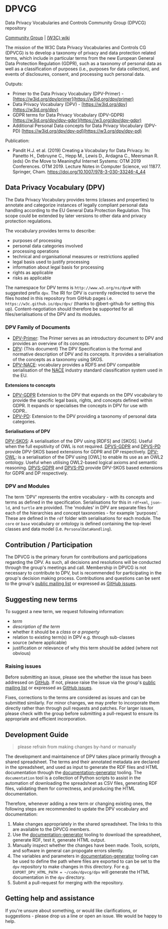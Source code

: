 # DPVCG
Data Privacy Vocabularies and Controls Community Group (DPVCG) repository

[Community Group](https://www.w3.org/community/dpvcg/) | [(W3C) wiki](https://www.w3.org/community/dpvcg/wiki/Main_Page)

The mission of the W3C Data Privacy Vocabularies and Controls CG (DPVCG) is to develop a taxonomy of privacy and data protection related terms, which include in particular terms from the new European General Data Protection Regulation (GDPR), such as a taxonomy of personal data as well as a classification of purposes (i.e., purposes for data collection), and events of disclosures, consent, and processing such personal data.

Outputs:
  * Primer to the Data Privacy Vocabulary (DPV-Primer) - [https://w3id.org/dpv/primer](https://w3id.org/dpv/primer)
  * Data Privacy Vocabulary (DPV) - [https://w3id.org/dpv](https://w3id.org/dpv)
  * GDPR terms for Data Privacy Vocabulary (DPV-GDPR) [https://w3id.org/dpv/dpv-gdpr](https://w3.org/dpv/dpv-gdpr)
  * Additional Personal Data concepts for Data Privacy Vocabulary (DPV-PD) [https://w3id.org/dpv/dpv-pd](https://w3.org/dpv/dpv-pd)

Publication: 
 * Pandit H.J. et al. (2019) Creating a Vocabulary for Data Privacy. In:  Panetto H., Debruyne C., Hepp M., Lewis D., Ardagna C., Meersman R.  (eds) On the Move to Meaningful Internet Systems: OTM 2019 Conferences.  OTM 2019. Lecture Notes in Computer Science, vol 11877. Springer, Cham.  https://doi.org/10.1007/978-3-030-33246-4_44

## Data Privacy Vocabulary (DPV)

The Data Privacy Vocabulary provides terms (classes and properties) to annotate and categorize instances of legally compliant personal data handling according to the EU General Data Protection Regulation. This scope could be extended by later versions to other data and privacy protection regulations. 

The vocabulary provides terms to describe:

* purposes of processing
* personal data categories involved
* processing operations
* technical and organisational measures or restrictions applied
* legal basis used to justify processing
* information about legal basis for processing
* rights as applicable
* risks as applicable

The namespace for DPV terms is `http://www.w3.org/ns/dpv#` with suggested prefix `dpv`. The IRI for DPV is currently redirected to serve the files hosted in this repository from GitHub pages i.e. `https://w3c.github.io/dpv/dpv/` (thanks to @bert-github for setting this up). Content-negotiation should therefore be supported for all files/serialisations of the DPV and its modules.

### DPV Family of Documents

* [DPV-Primer](https://www.w3id.org/dpv/dpv-primer): The Primer serves as an introductory document to DPV and provides an overview of its concepts.
* [DPV](https://www.w3id.org/dpv): (This document) The DPV Specification is the formal and normative description of DPV and its concepts. It provides a serialisation of the concepts as a taxonomy using SKOS.
* [DPV-NACE](https://w3.org/ns/dpv-nace): vocabulary provides a RDFS and DPV compatible serialisation of the  [NACE](https://ec.europa.eu/eurostat/ramon/nomenclatures/index.cfm?TargetUrl=LST_NOM_DTL&StrNom=NACE_REV2) industry standard classification system used in the EU.

**Extensions to concepts**

* [DPV-GDPR](https://www.w3id.org/dpv/dpv-gdpr) Extension to the DPV that expands on the DPV vocabulary to provide the specific legal basis, rights, and concepts defined within GDPR. It expands or specialises the concepts in DPV for use with GDPR..
* [DPV-PD](https://www.w3id.org/dpv/pd): Extension to the DPV providing a taxonomy of personal data categories.

**Serialisations of DPV**

[DPV-SKOS](https://www.w3id.org/dpv/dpv-skos): A serialisation of the DPV using [RDFS] and [SKOS]. Useful when the full expsitivity of OWL is not required. [DPVS-GDPR](https://www.w3id.org/dpv/dpv-skos/dpv-gdpr) and [DPVS-PD](https://www.w3id.org/dpv/dpv-skos/dpv-pd) provide DPV-SKOS based extensions for GDPR and DP respectively.
[DPV-OWL](https://www.w3id.org/dpv/dpv-owl): is a serialisation of the DPV using [OWL] to enable its use as an OWL2 ontology. Useful when utilising OWL2-based logical axioms and semantic reasoning. [DPVS-GDPR](https://www.w3id.org/dpv/dpv-owl/dpv-gdpr) and [DPVS-PD](https://www.w3id.org/dpv/dpv-owl/dpv-pd) provide DPV-SKOS based extensions for GDPR and DP respectively.

### DPV and Modules

The term 'DPV' represents the entire vocabulary - with its concepts and terms as defined in the specification. Serialisations for this in `rdf+xml`, `json-ld`, and `turtle` are provided. The 'modules' in DPV are separate files for each of the hierarchies and concept taxonomies - for example 'purposes'. These are defined in the `rdf` folder with serialisations for each module. The `core` or `base` vocabulary or ontology is defined containing the top-level classes and data model (i.e. `PersonalDataHandling`).

## Contribution / Participation

The DPVCG is the primary forum for contributions and participations regarding the DPV. As such, all decisions and resolutions will be conducted through the group's meetings and call. Membership in DPVCG is not necessary to contribute to DPV, but is recommended for participating in the group's decision making process. Contributions and questions can be sent to the group's [public mailing list](https://lists.w3.org/Archives/Public/public-dpvcg/) or expressed as [GitHub issues](https://github.com/dpvcg/dpv/issues). 

## Suggesting new terms

To suggest a new term, we request following information:

* _term_ 
* _description of the term_
* whether it should be a _class_ or _a property_
* relation to existing term(s) in DPV e.g. through sub-classes
* source (where applicable)
* justification or relevance of why this term should be added (where not obvious)

### Raising issues

Before submitting an issue, please see the whether the issue has been addressed on [GitHub](https://github.com/w3c/dpv/issues). If not, please raise the issue via the group's [public mailing list](https://lists.w3.org/Archives/Public/public-dpvcg/) or expressed as [GitHub issues](https://github.com/w3c/dpv/issues). 

Fixes, corrections to the terms are considered as issues and can be submitted similarly. For minor changes, we may prefer to incorporate them directly rather than through pull requests and patches. For larger issues, please check with the group before submitting a pull-request to ensure its appropriate and efficient incorporation.

## Development Guide

> please refrain from making changes by-hand or manually

The development and maintainence of DPV takes place primarily through a shared spreadsheet. The terms and their annotated metadata are declared in the spreadsheet, and used as input to generate the RDF files and HTML documentation through the [documentation-generator](https://github.com/w3c/dpv/tree/master/documentation-generator) tooling. The `documentation` tool is a collection of Python scripts to assist in the automation of downloading the spreadsheet as CSV files, generating RDF files, validating them for correctness, and producing the HTML documentation.

Therefore, whenever adding a new term or changing existing ones, the following steps are recommended to update the DPV vocabulary and documentation:

1. Make changes appropriately in the shared spreadsheet. The links to this are available to the DPVCG members.
2. Use the [documentation-generator](https://github.com/w3c/dpv/tree/master/documentation-generator) tooling to download the spreadsheet, generate RDF, test it, generate HTML output. 
3. Manually inspect whether the changes have been made. Tools, scripts, and software in general can propogate errors silently. 
4. The variables and parameters in  [documentation-generator](https://github.com/w3c/dpv/tree/master/documentation-generator) tooling can be used to define the path where files are exported to can be set to the `dpv` repository to make changes in this directory. For e.g. `EXPORT_DPV_HTML_PATH = ~/code/dpvcg/dpv` will generate the HTML documentation in the `dpv` directory. 
5. Submit a pull-request for merging with the repository.

## Getting help and assistance

If you're unsure about something, or would like clarifications, or suggestions - please drop us a line or open an issue. We would be happy to help.